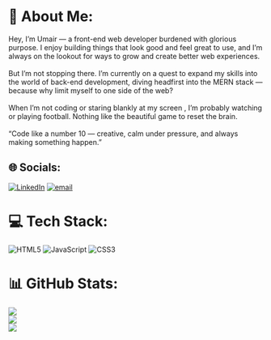 # 💫 About Me:
Hey, I’m Umair — a front-end web developer burdened with glorious purpose. I enjoy building things that look good and feel great to use, and I’m always on the lookout for ways to grow and create better web experiences.<br><br>But I’m not stopping there. I’m currently on a quest to expand my skills into the world of back-end development, diving headfirst into the MERN stack — because why limit myself to one side of the web?<br><br>When I’m not coding or staring blankly at my screen , I’m probably watching or playing football. Nothing like the beautiful game to reset the brain.<br><br>“Code like a number 10 — creative, calm under pressure, and always making something happen.”


## 🌐 Socials:
[![LinkedIn](https://img.shields.io/badge/LinkedIn-%230077B5.svg?logo=linkedin&logoColor=white)](https://linkedin.com/in/www.linkedin.com/iumair10) [![email](https://img.shields.io/badge/Email-D14836?logo=gmail&logoColor=white)](mailto:imumair3000@gmail.com) 

# 💻 Tech Stack:
![HTML5](https://img.shields.io/badge/html5-%23E34F26.svg?style=for-the-badge&logo=html5&logoColor=white) ![JavaScript](https://img.shields.io/badge/javascript-%23323330.svg?style=for-the-badge&logo=javascript&logoColor=%23F7DF1E) ![CSS3](https://img.shields.io/badge/css3-%231572B6.svg?style=for-the-badge&logo=css3&logoColor=white)
# 📊 GitHub Stats:
![](https://github-readme-stats.vercel.app/api?username=samael-stark&theme=blueberry&hide_border=false&include_all_commits=false&count_private=false)<br/>
![](https://nirzak-streak-stats.vercel.app/?user=samael-stark&theme=blueberry&hide_border=false)<br/>
![](https://github-readme-stats.vercel.app/api/top-langs/?username=samael-stark&theme=blueberry&hide_border=false&include_all_commits=false&count_private=false&layout=compact)



